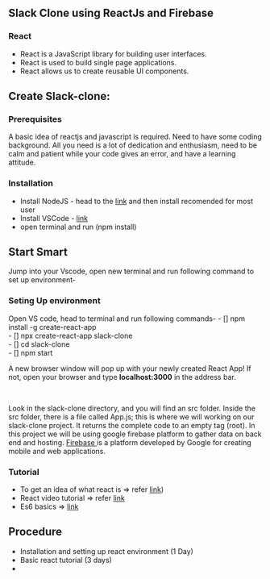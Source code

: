 <h2> Slack Clone using ReactJs and Firebase</h2>

<h3> React </h3>
<ul>
  <li> React is a JavaScript library for building user interfaces.</li>
  <li> React is used to build single page applications.</li>
  <li> React allows us to create reusable UI components.</li>
</ul>
<h2>Create Slack-clone:</h2>
<h3>Prerequisites</h3>
<p>A basic idea of reactjs and javascript is required. Need to have some coding background. All you need is a lot of dedication and enthusiasm, need to be calm and patient while your code gives an error, and have a learning attitude.<br></p>

<h3> Installation </h3>
<ul>
  <li>Install NodeJS - head to the <a href="https://nodejs.org/en/">link</a> and then install recomended for most user</li>
  <li>Install VSCode - <a href="https://code.visualstudio.com/download">link</a></li>
  <li> open terminal and run (npm install) </li>
</ul>


<h2>Start Smart</h2>
Jump into your Vscode, open new terminal and run following command to set up environment-<br>
<h3> Seting Up environment </h3>
Open VS code, head to terminal and run following commands-
- [] npm install -g create-react-app<br>
- [] npx create-react-app slack-clone<br>
- [] cd slack-clone<br>
- [] npm start<br>
<p>A new browser window will pop up with your newly created React App! If not, open your browser and type <b>localhost:3000</b> in the address bar.</p><br>
<p>Look in the slack-clone directory, and you will find an src folder. Inside the src folder, there is a file called App.js; this is where we will working on our slack-clone project. It returns the complete code to an empty tag (root). In this project we will be using  google firebase platform to gather data on back end and hosting. <a href="https://firebase.google.com/"> Firebase </a>is a platform developed by Google for creating mobile and web applications.</p>

<h3>Tutorial</h3>
<ul>
  <li> To get an idea of what react is => refer <a href="https://www.w3schools.com/react//"> link</a>)<br> </li>
  <li> React video tutorial => refer <a href="https://youtu.be/dGcsHMXbSOA">link</a></li>
  <li> Es6 basics => <a href="https://youtu.be/WZQc7RUAg18//">link</a>
</ul>

<h2>Procedure</h2>
<ul>
  <li>Installation and setting up react environment (1 Day)</li>
  <li>Basic react tutorial (3 days)</li>
  <li> </li>
</ul>

 

 


